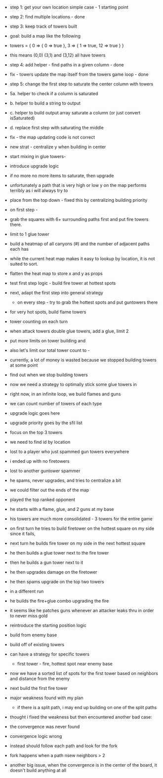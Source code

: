 - step 1: get your own location simple case - 1 starting point 
- step 2: find multiple locations - done 
- step 3: keep track of towers built 
- goal: build a map like the following
- towers = { 0 => { 0 => true }, 3 => { 1 => true, 12 => true } } 
- this means (0,0) (3,1) and (3,12) all have towers 
- step 4: add helper - find paths in a given column - done


- fix - towers update the map itself from the towers game loop - done
- step 5: change the first step to saturate the center column with towers
- 5a.  helper to check if a column is saturated
- b.  helper to build a string to output 
- c.  helper to build output array saturate a column (or just convert isSaturated)
- d.  replace first step with saturating the middle 


-  fix - the map updating code is not correct



- new strat - centralize y when building in center 
- start mixing in glue towers- 
- introduce upgrade logic
- if no more no more items to saturate, then upgrade

- unfortunately a path that is very high or low y on the map performs terribly as i will always try to
- place from the top down - fixed this by centralizing building priority 


- on first step - 
- grab the squares with 6+ surrounding paths first and put fire towers there.


- limit to 1 glue tower 

- build a heatmap of all canyons (#) and the number of adjacent paths each has 
- while the current heat map makes it easy to lookup by location, it is not suited to sort.
- flatten the heat map to store x and y as props 

- test first step logic - build fire tower at hottest spots

- next, adapt the first step into general strategy
  - on every step - try to grab the hottest spots and put guntowers there

- for very hot spots, build flame towers 
- tower counting on each turn 

- when attack towers double glue towers, add a glue, limit 2

- put more limits on tower building and 
- also let's limit our total tower count to - 
- currently, a lot of money is wasted because we stopped building towers at some point
- find out when we stop building towers 


- now we need a strategy to optimally stick some glue towers in
- right now, in an infinite loop, we build flames and guns
- we can count number of towers of each type

-  upgrade logic goes here 

-  upgrade priority goes by the sfil list 

-  focus on the top 3 towers 

-  we need to find id by location 

- lost to a player who just spammed gun towers everywhere 
- i ended up with no firetowers 

- lost to another guntower spammer 
- he spams, never upgrades, and tries to centralize a bit 
- we could filter out the ends of the map 

- played the top ranked opponent 
- he starts with a flame, glue, and 2 guns at my base 
- his towers are much more consolidated - 3 towers for the entire game

- on first turn he tries to build firetower on the hottest square on my side since it fails,
- next turn he builds fire tower on my side in the next hottest square 
- he then builds a glue tower next to the fire tower
- then he builds a gun tower next to it
- he then upgrades damage on the firetower 
- he then spams upgrade on the top two towers 

- in a different run
- he builds the fire+glue combo upgrading the fire
- it seems like he patches guns whenever an attacker leaks thru in order to never miss gold 

- reintroduce the starting position logic 
- build from enemy base 
- build off of existing towers 
- can have a strategy for specific towers
  - first tower - fire, hottest spot near enemy base 


- now we have a sorted list of spots for the first tower based on neighbors and distance from the enemy
- next build the first fire tower 

- major weakness found with my plan
  - if there is a split path, i may end up building on one of the split paths 

- thought i fixed the weakness but then encountered another bad case: 
- the convergence was never found 

- convergence logic wrong
- instead should follow each path and look for the fork 
- fork happens when a path nsew neighbors > 2 

- another big issue, when the convergence is in the center of the board, it doesn't build anything at all 